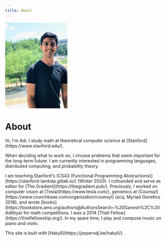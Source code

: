 ```yaml
---
title: About
---
```


<p><span class="marginnote"><img src="images/Adi_DC_crop.jpg" alt="Adithya C. Ganesh"width="200px"></span></p>

<h1>About</h1>

<p>Hi, I'm Adi.  I study math at theoretical computer science at [Stanford](https://www.stanford.edu/).</p>

<p>When deciding what to work on, I choose problems that seem important for the long-term future.  I am currently interested in programming languages, distributed computing, and probability theory.</p>

<p>I am teaching Stanford's [CS43 (Functional Programming Abstractions)](https://stanford-lambda.gitlab.io/) (Winter 2020). I cofounded and serve as editor for [The Gradient](https://thegradient.pub/).  Previously, I worked on computer vision at [Tesla](https://www.tesla.com/), genomics at [Counsyl](https://www.crunchbase.com/organization/counsyl) (acq. Myriad Genetics 2018), and wrote [books](https://bookstore.ams.org/authors@AuthorsSearch=%20Ganesh%2C%20Adithya) for math competitions.  I was a 2014 [Thiel Fellow](https://thielfellowship.org/).  In my spare time, I play and compose music on piano and violin.</p>

<p>This site is built with [Hakyll](https://jaspervdj.be/hakyll/).</p>
